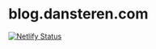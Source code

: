 # blog.dansteren.com

[![Netlify Status](https://api.netlify.com/api/v1/badges/2bb7f9c4-178a-42f7-a4bd-05cc9bbada0a/deploy-status)](https://app.netlify.com/sites/blogdansteren/deploys)
